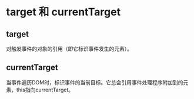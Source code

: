 # target 和 currentTarget

## target

对触发事件的对象的引用（即它标识事件发生的元素）。

## currentTarget

当事件遍历DOM时，标识事件的当前目标。它总会引用事件处理程序附加到的元素，this指向currentTarget。

